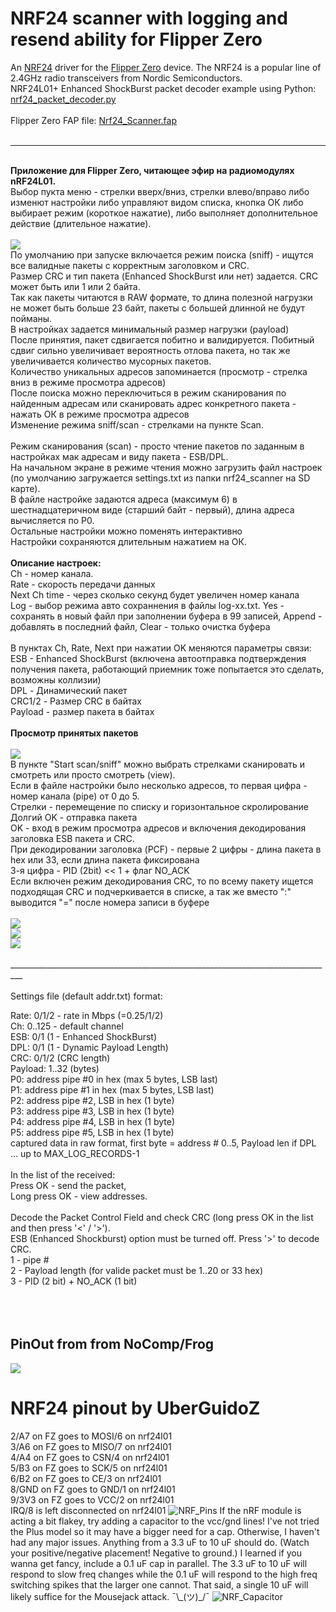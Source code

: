 #  NRF24 scanner with logging and resend ability for Flipper Zero

An [NRF24](https://www.sparkfun.com/datasheets/Components/SMD/nRF24L01Pluss_Preliminary_Product_Specification_v1_0.pdf) driver for the [Flipper Zero](https://flipperzero.one/) device. The NRF24 is a popular line of 2.4GHz radio transceivers from Nordic Semiconductors.<br>
NRF24L01+ Enhanced ShockBurst packet decoder example using Python: [nrf24_packet_decoder.py](https://raw.githubusercontent.com/vad7/nrf24scan/master/nrf24_packet_decoder.py)<br>
<br>
Flipper Zero FAP file: [Nrf24_Scanner.fap](https://raw.githubusercontent.com/vad7/nrf24scan/master/Nrf24_Scanner.fap)
<br><br>
___________________________________________________________________________
<br>
<b>Приложение для Flipper Zero, читающее эфир на радиомодулях nRF24L01.</b><br>
Выбор пукта меню - стрелки вверх/вниз, стрелки влево/вправо либо изменют настройки либо управляют видом списка, кнопка ОК либо выбирает режим (короткое нажатие), либо выполняет дополнительное действие (длительное нажатие).<br><br>
<img src="https://raw.githubusercontent.com/vad7/nrf24scan/master/Screenshot-1.png"><br>
По умолчанию при запуске включается режим поиска (sniff) - ищутся все валидные пакеты с корректным заголовком и CRC.<br>
Размер CRC и тип пакета (Enhanced ShockBurst или нет) задается. CRC может быть или 1 или 2 байта.<br>
Так как пакеты читаются в RAW формате, то длина полезной нагрузки не может быть больше 23 байт, пакеты с большей длинной не будут пойманы.<br>
В настройках задается минимальный размер нагрузки (payload)<br>
После принятия, пакет сдвигается побитно и валидируется. Побитный сдвиг сильно увеличивает вероятность отлова пакета, но так же увеличивается количество мусорных пакетов.<br>
Количество уникальных адресов запоминается (просмотр - стрелка вниз в режиме просмотра адресов)<br>
После поиска можно переключиться в режим сканирования по найденным адресам или сканировать адрес конкретного пакета - нажать ОК в режиме просмотра адресов<br>
Изменение режима sniff/scan - стрелками на пункте Scan.<br><br>
Режим сканирования (scan) - просто чтение пакетов по заданным в настройках мак адресам и виду пакета - ESB/DPL.<br>
На начальном экране в режиме чтения можно загрузить файл настроек (по умолчанию загружается settings.txt из папки nrf24_scanner на SD карте).<br>
В файле настройке задаются адреса (максимум 6) в шестнадцатеричном виде (старший байт - первый), длина адреса вычисляется по P0.<br>
Остальные настройки можно поменять интерактивно<br>
Настройки сохраняются длительным нажатием на ОК.<br><br>
<b>Описание настроек:</b><br>
Ch - номер канала.<br>
Rate - скорость передачи данных<br>
Next Ch time - через сколько секунд будет увеличен номер канала<br>
Log - выбор режима авто сохраннения в файлы log-xx.txt. Yes - сохранять в новый файл при заполнении буфера в 99 записей, Append - добавлять в последний файл, Clear - только очистка буфера<br><br>
В пунктах Ch, Rate, Next при нажатии OK меняются параметры связи:<br>
ESB - Enhanced ShockBurst (включена автоотправка подтверждения получения пакета, работающий приемник тоже попытается это сделать, возможны коллизии)<br>
DPL - Динамический пакет<br>
CRC1/2 - Размер CRC в байтах<br>
Payload - размер пакета в байтах<br>
<br>
<b>Просмотр принятых пакетов</b><br><br>
<img src="https://raw.githubusercontent.com/vad7/nrf24scan/master/Screenshot-2.png">
<br>
В пункте "Start scan/sniff" можно выбрать стрелками сканировать и смотреть или просто смотреть (view).<br>
Если в файле настройки было несколько адресов, то первая цифра - номер канала (pipe) от 0 до 5.<br>
Стрелки - перемещение по списку и горизонтальное скролирование<br>
Долгий OK - отправка пакета<br>
OK - вход в режим просмотра адресов и включения декодирования заголовка ESB пакета и CRC.<br>
При декодировании заголовка (PCF) - первые 2 цифры - длина пакета в hex или 33, если длина пакета фиксирована<br>
3-я цифра - PID (2bit) << 1 +  флаг NO_ACK<br>
Если включен режим декодирования CRC, то по всему пакету ищется подходящая CRC и подчеркивается в списке, а так же вместо ":" выводится "=" после номера записи в буфере<br>
<br>
<img src="https://raw.githubusercontent.com/vad7/nrf24scan/master/Screenshot-3.png">
<br>
<img src="https://raw.githubusercontent.com/vad7/nrf24scan/master/Screenshot-4.png">
<br>
<img src="https://raw.githubusercontent.com/vad7/nrf24scan/master/Screenshot-5.png">
<br>
<br>
_________________________________________________________________________________
<br>
<br>
Settings file (default addr.txt) format:<br>

Rate: 0/1/2 - rate in Mbps (=0.25/1/2)<br>
Ch: 0..125 - default channel          <br>
ESB: 0/1 (1 - Enhanced ShockBurst)    <br>
DPL: 0/1 (1 - Dynamic Payload Length) <br>
CRC: 0/1/2 (CRC length)<br>
Payload: 1..32 (bytes)                <br>
P0: address pipe #0 in hex (max 5 bytes, LSB last)<br>
P1: address pipe #1 in hex (max 5 bytes, LSB last)<br>
P2: address pipe #2, LSB in hex (1 byte)   <br>
P3: address pipe #3, LSB in hex (1 byte)   <br>
P4: address pipe #4, LSB in hex (1 byte)   <br>
P5: address pipe #5, LSB in hex (1 byte)   <br>
captured data in raw format, first byte = address # 0..5, Payload len if DPL<br>
... up to MAX_LOG_RECORDS-1<br>
<br>
In the list of the received:<br>
Press OK - send the packet,<br>
Long press OK - view addresses.<br>
<br>
Decode the Packet Control Field and check CRC (long press OK in the list and then press '<' / '>').<br>
ESB (Enhanced Shockburst) option must be turned off.
Press '>' to decode CRC.<br>
1 - pipe #<br>
2 - Payload length (for valide packet must be 1..20 or 33 hex)<br>
3 - PID (2 bit) + NO_ACK (1 bit)<br>
<br>
<br>
<br>
## PinOut from from NoComp/Frog
<img src="https://media.discordapp.net/attachments/937479784726949900/994495234618687509/unknown.png?width=567&height=634">

# NRF24 pinout by UberGuidoZ
2/A7 on FZ goes to MOSI/6 on nrf24l01<br>
3/A6 on FZ goes to MISO/7 on nrf24l01<br>
4/A4 on FZ goes to CSN/4 on nrf24l01<br>
5/B3 on FZ goes to SCK/5 on nrf24l01<br>
6/B2 on FZ goes to CE/3 on nrf24l01<br>
8/GND on FZ goes to GND/1 on nrf24l01<br>
9/3V3 on FZ goes to VCC/2 on nrf24l01<br>
IRQ/8 is left disconnected on nrf24l01
![NRF_Pins](https://user-images.githubusercontent.com/57457139/178093717-39effd5c-ebe2-4253-b13c-70517d7902f9.png)
If the nRF module is acting a bit flakey, try adding a capacitor to the vcc/gnd lines! I've not tried the Plus model so it may have a bigger need for a cap. Otherwise, I haven't had any major issues. Anything from a 3.3 uF to 10 uF should do. (Watch your positive/negative placement! Negative to ground.) I learned if you wanna get fancy, include a 0.1 uF cap in parallel. The 3.3 uF to 10 uF will respond to slow freq changes while the 0.1 uF will respond to the high freq switching spikes that the larger one cannot. That said, a single 10 uF will likely suffice for the Mousejack attack. ¯\\\_(ツ)_/¯
![NRF_Capacitor](https://user-images.githubusercontent.com/57457139/178169959-d030f9a6-d2ac-46af-af8b-470ff092c8a7.jpg)

